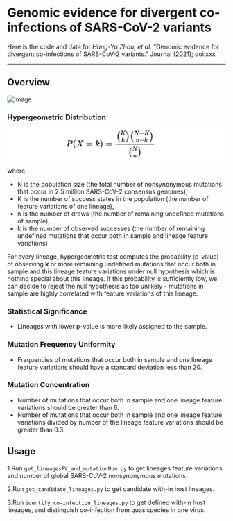 # Genomic evidence for divergent co-infections of SARS-CoV-2 variants

Here is the code and data for *Hang-Yu Zhou, et al.* "Genomic evidence for divergent co-infections of SARS-CoV-2 variants." Journal (2021); doi:xxx

***

## Overview
![image](https://github.com/wuaipinglab/SARS-CoV-2_co-infection/blob/main/img/Fig2.png)

### Hypergeometric Distribution
![image](https://github.com/wuaipinglab/SARS-CoV-2_co-infection/blob/main/img/formula.png)

where
* N is the population size (the total number of nonsynonymous mutations that occur in 2.5 million SARS-CoV-2 consensus genomes), 
* K is the number of success states in the population (the number of feature variations of one lineage),
* n is the number of draws (the number of remaining undefined mutations of sample),
* k is the number of observed successes (the number of remaining undefined mutations that occur both in sample and lineage feature variations)

For every lineage, hypergeometric test computes the probability (p-value) of observing **k** or more remaining undefined mutations that occur both in sample and this lineage feature variations under null hypothesis which is nothing special about this lineage. If this probability is sufficiently low, we can decide to reject the null hypothesis as too unlikely - mutations in sample are highly correlated with feature variations of this lineage.

### Statistical Significance
* Lineages with lower p-value is more likely assigned to the sample.

### Mutation Frequency Uniformity
* Frequencies of mutations that occur both in sample and one lineage feature variations should have a standard deviation less than 20.

### Mutation Concentration
* Number of mutations that occur both in sample and one lineage feature variations should be greater than 6.
* Number of mutations that occur both in sample and one lineage feature variations divided by number of the lineage feature variations should be greater than 0.3.

## Usage
1.Run `get_lineagesFV_and_mutationNum.py` to get lineages feature variations and number of global SARS-CoV-2 nonsynonymous mutations.

2.Run `get_candidate_lineages.py` to get candidate with-in host lineages.

3.Run `identify_co-infection_lineages.py` to get defined with-in host lineages, and distinguish co-infection from quasispecies in one virus.
